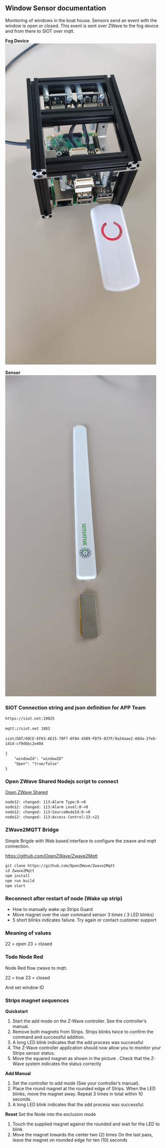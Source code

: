 ## Window Sensor documentation

Monitoring of windows in the boat house. Sensors send an event with the window is open or closed. This event is sent over ZWave to the fog device and from there to SIOT over mqtt.

**Fog Device**
![Fog Device](fogdevice.jpeg)

**Sensor**
![Strip](strip.jpeg)

### SIOT Connection string and json definition for APP Team
```
https://siot.net:19025

mqtt://siot.net 1883

siot/DAT/60CE-EF63-AE15-78F7-6F84-45B9-FD75-037F/9a24aae2-0dda-2feb-1414-cf9dbbc2e404

{
	"windowId": "windowID"
	"Open": "true/false"
}
```


### Open ZWave Shared Nodejs script to connect
[Open ZWave Shared](https://github.com/OpenZWave/node-openzwave-shared/blob/master/README-raspbian.md)

```
node12: changed: 113:Alarm Type:0->0
node12: changed: 113:Alarm Level:0->0
node12: changed: 113:SourceNodeId:0->0
node12: changed: 113:Access Control:23->22
```

### ZWave2MQTT Bridge
Simple Brigde with Web based interface to configure the zwave and mqtt connection.


https://github.com/OpenZWave/Zwave2Mqtt

```
git clone https://github.com/OpenZWave/Zwave2Mqtt
cd Zwave2Mqtt
npm install
npm run build
npm start
```

### Reconnect after restart of node (Wake up strip)
* How to manually wake up Strips Guard
* Move magnet over the user command sensor 3 times ( 3 LED blinks)
* 5 short blinks indicates failure. Try again or contact customer support 

### Meaning of values
22 = open
23 = closed

### Todo Node Red
Node Red flow zwave to mqtt.

22 = true
23 = closed

And set window ID


### Strips magnet sequences
**Quickstart**

1. Start the add mode on the Z-Wave controller. See the controller’s manual. 
2. Remove both magnets from Strips. Strips blinks twice to confirm the command and successful addition. 
3. A long LED blink indicates that the add process was successful 
4. The Z-Wave controller application should now allow you to monitor your Strips sensor status. 
5. Move the squared magnet as shown in the picture . Check that the Z-Wave system indicates the status correctly

**Add Manual**

1. Set the controller to add mode (See your controller’s manual).
2. Place the round magnet at the rounded edge of Strips. When the LED blinks, move the magnet away. Repeat 3 times in total within 10 seconds.
3. A long LED blink indicates that the add process was successful.

**Reset**
Set the Node into the exclusion mode

1. Touch the supplied magnet against the rounded and wait for the LED to blink
2. Move the magnet towards the center two (2) times On the last pass, leave the magnet on rounded edge for ten (10) seconds